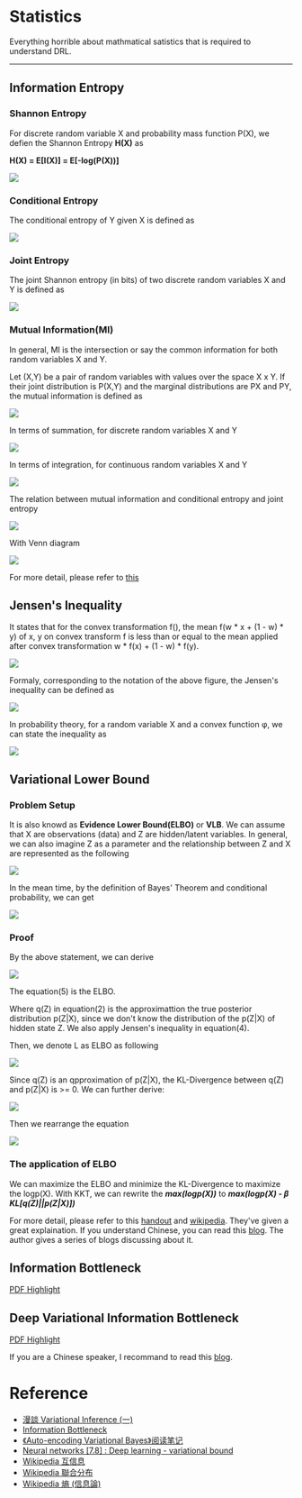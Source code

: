 # Statistics

Everything horrible about mathmatical satistics that is required to understand DRL.

---

## Information Entropy

### Shannon Entropy

For discrete random variable X and probability mass function P(X), we defien the Shannon Entropy **H(X)** as 

**H(X) = E[I(X)] = E[-log(P(X))]**

![](img/entropy/dist_entropy_sum.svg)

### Conditional Entropy

The conditional entropy of Y given X is defined as

![](img/entropy/cond_entropy.svg)
### Joint Entropy

The joint Shannon entropy (in bits) of two discrete random variables X and Y is defined as

![](img/entropy/joint_entropy.svg)

### Mutual Information(MI)

In general, MI is the intersection or say the common information for both random variables X and Y.

Let (X,Y) be a pair of random variables with values over the space X x Y. If their joint distribution is P(X,Y) and the marginal distributions are PX and PY, the mutual information is defined as

![](img/entropy/mutual_entropy_prod.svg)

In terms of summation, for discrete random variables X and Y

![](img/entropy/mutual_entropy_sum.svg)

In terms of integration, for continuous random variables X and Y

![](img/entropy/mutual_entropy_int.svg)

The relation between mutual information and conditional entropy and joint entropy

![](img/entropy/mutual_entropy_rel.svg)

With Venn diagram

![](img/entropy/mutual_entropy_venn.png)

For more detail, please refer to [this](https://en.wikipedia.org/wiki/Mutual_information)

## Jensen's Inequality

It states that for the convex transformation f(), the mean f(w * x + (1 - w) * y) of x, y on convex transform f is less than or equal to the mean applied after convex transformation w * f(x) + (1 - w) * f(y).

![](img/jensen/jensen.png)

Formaly, corresponding to the notation of the above figure, the Jensen's inequality can be defined as

![](img/jensen/jensen_formular.svg)

In probability theory, for a random variable X and a convex function φ, we can state the inequality as 

![](img/jensen/jensen_prob.svg)

## Variational Lower Bound

### Problem Setup

It is also knowd as **Evidence Lower Bound(ELBO)** or **VLB**. We can  assume that X are observations (data) and Z are hidden/latent variables. In general, we can also imagine Z as a parameter and the relationship between Z and X are represented as the following

![](./img/elbo/elbo_graph.png)

In the mean time, by the definition of Bayes' Theorem and conditional probability, we can get

![](./img/elbo/elbo_bayes.png)

### Proof

By the above statement, we can derive

![](./img/elbo/elbo_derive.png)


The equation(5) is the ELBO.

Where q(Z) in equation(2) is the approximattion the true posterior distribution p(Z|X), since we don't know the distribution of the p(Z|X) of hidden state Z. We also apply Jensen's inequality in equation(4).

Then, we denote L as ELBO as following

![](./img/elbo/elbo_L.png)

Since q(Z) is an qpproximation of p(Z|X), the KL-Divergence between q(Z) and p(Z|X) is >= 0. We can further derive:

![](./img/elbo/elbo_kl.png)

Then we rearrange the equation

![](./img/elbo/elbo_re.png)

### The application of ELBO

We can maximize the ELBO and minimize the KL-Divergence to maximize the logp(X). With KKT, we can rewrite the ***max(logp(X))*** to ***max(logp(X) - β KL[q(Z)||p(Z|X)])***

For more detail, please refer to this [handout](understanding-variational-lower.pdf) and [wikipedia](https://en.wikipedia.org/wiki/Evidence_lower_bound). They've given a great explaination. If you understand Chinese, you can read this [blog](https://odie2630463.github.io/2018/08/21/vi-1/). The author gives a series of blogs discussing about it.

## Information Bottleneck

[PDF Highlight](./The%20information%20bottleneck%20method.pdf)
## Deep Variational Information Bottleneck

[PDF Highlight](./deep_variational_information_bottleneck.pdf)

If you are a Chinese speaker, I recommand to read this [blog](https://zhuanlan.zhihu.com/p/102925788).



# Reference
- [漫談 Variational Inference (一)](https://odie2630463.github.io/2018/08/21/vi-1/)
- [Information Bottleneck](https://zhuanlan.zhihu.com/p/102925788)
- [《Auto-encoding Variational Bayes》阅读笔记](https://zhuanlan.zhihu.com/p/37224492)
- [Neural networks [7.8] : Deep learning - variational bound](https://www.youtube.com/watch?v=pStDscJh2Wo)
- [Wikipedia 互信息](https://zh.wikipedia.org/wiki/%E4%BA%92%E4%BF%A1%E6%81%AF)
- [Wikipedia 聯合分布](https://zh.wikipedia.org/wiki/%E8%81%94%E5%90%88%E5%88%86%E5%B8%83)
- [Wikipedia 熵 (信息論)](https://zh.wikipedia.org/wiki/%E7%86%B5_(%E4%BF%A1%E6%81%AF%E8%AE%BA))